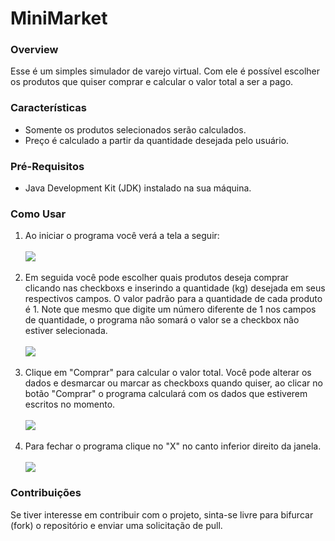 # MiniMarket

<h3>Overview</h3>
<p>Esse é um simples simulador de varejo virtual. Com ele é possível escolher os produtos que quiser comprar e calcular o valor total a ser a pago.</p>

<h3>Características</h3>
<ul>
  <li>Somente os produtos selecionados serão calculados.</li>
  <li>Preço é calculado a partir da quantidade desejada pelo usuário.</li>
</ul>

<h3>Pré-Requisitos</h3>
<ul>
  <li>Java Development Kit (JDK) instalado na sua máquina.</li>
</ul>

<h3>Como Usar</h3>
<ol>
  <li>Ao iniciar o programa você verá a tela a seguir:</li><br>
  <img src="https://github.com/han-s0l0/MiniMarket/assets/111011292/e382e5e2-0e39-42f6-b0ab-a852e5709547"><br><br>
  <li>Em seguida você pode escolher quais produtos deseja comprar clicando nas checkboxs e inserindo a quantidade (kg) desejada em seus respectivos campos. O valor padrão para a quantidade de cada produto é 1. Note que mesmo que digite um número diferente de 1 nos campos de quantidade, o programa não somará o valor se a checkbox não estiver selecionada.</li><br>
  <img src="https://github.com/han-s0l0/MiniMarket/assets/111011292/1903e612-4f4c-43af-acd0-aa6127a09759"><br><br>
  <li>Clique em "Comprar" para calcular o valor total. Você pode alterar os dados e desmarcar ou marcar as checkboxs quando quiser, ao clicar no botão "Comprar" o programa calculará com os dados que estiverem escritos no momento.</li><br>
  <img src="https://github.com/han-s0l0/MiniMarket/assets/111011292/457510eb-1bda-49b7-8cab-4e6f7d47a44a"><br><br>
  <li>Para fechar o programa clique no "X" no canto inferior direito da janela.</li><br>
  <img src="https://github.com/han-s0l0/MiniMarket/assets/111011292/9761d9e2-5fac-4931-94c0-212a1124d09a">
</ol>

<h3>Contribuições</h3>
<p>Se tiver interesse em contribuir com o projeto, sinta-se livre para bifurcar (fork) o repositório e enviar uma solicitação de pull.</p>
